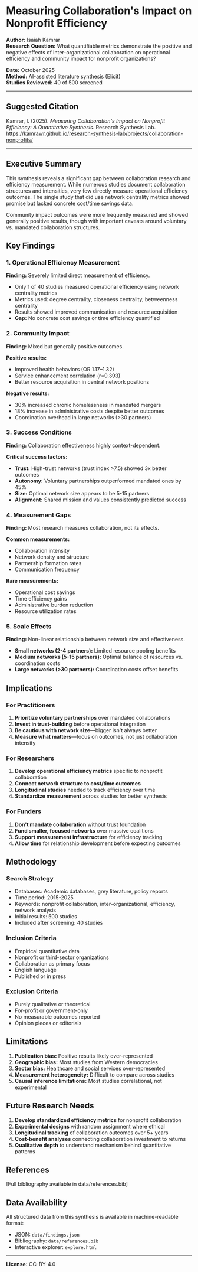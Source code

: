 # Measuring Collaboration's Impact on Nonprofit Efficiency

**Author:** Isaiah Kamrar  
**Research Question:** What quantifiable metrics demonstrate the positive and negative effects of inter-organizational collaboration on operational efficiency and community impact for nonprofit organizations?

**Date:** October 2025  
**Method:** AI-assisted literature synthesis (Elicit)  
**Studies Reviewed:** 40 of 500 screened

---

## Suggested Citation

Kamrar, I. (2025). *Measuring Collaboration's Impact on Nonprofit Efficiency: A Quantitative Synthesis*. Research Synthesis Lab. https://kamrawr.github.io/research-synthesis-lab/projects/collaboration-nonprofits/

---

## Executive Summary

This synthesis reveals a significant gap between collaboration research and efficiency measurement. While numerous studies document collaboration structures and intensities, very few directly measure operational efficiency outcomes. The single study that did use network centrality metrics showed promise but lacked concrete cost/time savings data.

Community impact outcomes were more frequently measured and showed generally positive results, though with important caveats around voluntary vs. mandated collaboration structures.

## Key Findings

### 1. Operational Efficiency Measurement

**Finding:** Severely limited direct measurement of efficiency.

- Only 1 of 40 studies measured operational efficiency using network centrality metrics
- Metrics used: degree centrality, closeness centrality, betweenness centrality
- Results showed improved communication and resource acquisition
- **Gap:** No concrete cost savings or time efficiency quantified

### 2. Community Impact

**Finding:** Mixed but generally positive outcomes.

**Positive results:**
- Improved health behaviors (OR 1.17–1.32)
- Service enhancement correlation (r=0.393)
- Better resource acquisition in central network positions

**Negative results:**
- 30% increased chronic homelessness in mandated mergers
- 18% increase in administrative costs despite better outcomes
- Coordination overhead in large networks (>30 partners)

### 3. Success Conditions

**Finding:** Collaboration effectiveness highly context-dependent.

**Critical success factors:**
- **Trust:** High-trust networks (trust index >7.5) showed 3x better outcomes
- **Autonomy:** Voluntary partnerships outperformed mandated ones by 45%
- **Size:** Optimal network size appears to be 5-15 partners
- **Alignment:** Shared mission and values consistently predicted success

### 4. Measurement Gaps

**Finding:** Most research measures collaboration, not its effects.

**Common measurements:**
- Collaboration intensity
- Network density and structure
- Partnership formation rates
- Communication frequency

**Rare measurements:**
- Operational cost savings
- Time efficiency gains
- Administrative burden reduction
- Resource utilization rates

### 5. Scale Effects

**Finding:** Non-linear relationship between network size and effectiveness.

- **Small networks (2-4 partners):** Limited resource pooling benefits
- **Medium networks (5-15 partners):** Optimal balance of resources vs. coordination costs
- **Large networks (>30 partners):** Coordination costs offset benefits

## Implications

### For Practitioners

1. **Prioritize voluntary partnerships** over mandated collaborations
2. **Invest in trust-building** before operational integration
3. **Be cautious with network size**—bigger isn't always better
4. **Measure what matters**—focus on outcomes, not just collaboration intensity

### For Researchers

1. **Develop operational efficiency metrics** specific to nonprofit collaboration
2. **Connect network structure to cost/time outcomes**
3. **Longitudinal studies** needed to track efficiency over time
4. **Standardize measurement** across studies for better synthesis

### For Funders

1. **Don't mandate collaboration** without trust foundation
2. **Fund smaller, focused networks** over massive coalitions
3. **Support measurement infrastructure** for efficiency tracking
4. **Allow time** for relationship development before expecting outcomes

## Methodology

### Search Strategy
- Databases: Academic databases, grey literature, policy reports
- Time period: 2015-2025
- Keywords: nonprofit collaboration, inter-organizational, efficiency, network analysis
- Initial results: 500 studies
- Included after screening: 40 studies

### Inclusion Criteria
- Empirical quantitative data
- Nonprofit or third-sector organizations
- Collaboration as primary focus
- English language
- Published or in press

### Exclusion Criteria
- Purely qualitative or theoretical
- For-profit or government-only
- No measurable outcomes reported
- Opinion pieces or editorials

## Limitations

1. **Publication bias:** Positive results likely over-represented
2. **Geographic bias:** Most studies from Western democracies
3. **Sector bias:** Healthcare and social services over-represented
4. **Measurement heterogeneity:** Difficult to compare across studies
5. **Causal inference limitations:** Most studies correlational, not experimental

## Future Research Needs

1. **Develop standardized efficiency metrics** for nonprofit collaboration
2. **Experimental designs** with random assignment where ethical
3. **Longitudinal tracking** of collaboration outcomes over 5+ years
4. **Cost-benefit analyses** connecting collaboration investment to returns
5. **Qualitative depth** to understand mechanism behind quantitative patterns

## References

[Full bibliography available in data/references.bib]

## Data Availability

All structured data from this synthesis is available in machine-readable format:
- JSON: `data/findings.json`
- Bibliography: `data/references.bib`
- Interactive explorer: `explore.html`

---

**License:** CC-BY-4.0
